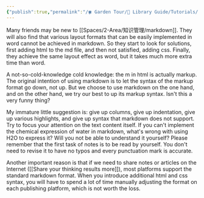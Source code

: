```yaml
---
{"publish":true,"permalink":"/🍀 Garden Tour/🧰 Library Guide/Tutorials/This library does not recommend beautification and layout in obsidian.md","title":"This library does not recommend beautification and layout in obsidian","created":"2022-09-02","modified":"2023-03-14","published":"2025-07-09T02:04:20.516+08:00","cssclasses":""}
---
```


Many friends may be new to [[Spaces/2-Area/知识管理/markdown]]. They will also find that various layout formats that can be easily implemented in word cannot be achieved in markdown. So they start to look for solutions, first adding html to the md file, and then not satisfied, adding css. Finally, they achieve the same layout effect as word, but it takes much more extra time than word.

A not-so-cold-knowledge cold knowledge: the m in html is actually markup. The original intention of using markdown is to let the syntax of the markup format go down, not up. But we choose to use markdown on the one hand, and on the other hand, we try our best to up its markup syntax. Isn't this a very funny thing?

My immature little suggestion is: give up columns, give up indentation, give up various highlights, and give up syntax that markdown does not support. Try to focus your attention on the text content itself. If you can't implement the chemical expression of water in markdown, what's wrong with using H2O to express it? Will you not be able to understand it yourself? Please remember that the first task of notes is to be read by yourself. You don't need to revise it to have no typos and every punctuation mark is accurate.

Another important reason is that if we need to share notes or articles on the Internet ([[Share your thinking results more]]), most platforms support the standard markdown format. When you introduce additional html and css syntax, you will have to spend a lot of time manually adjusting the format on each publishing platform, which is not worth the loss. 